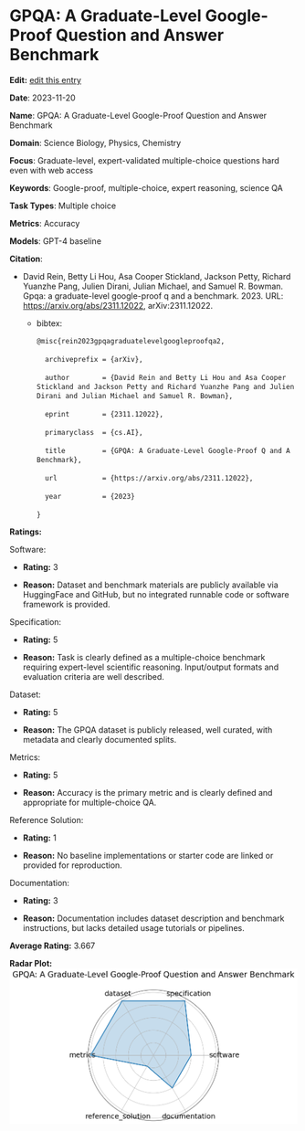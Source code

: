 # GPQA: A Graduate-Level Google-Proof Question and Answer Benchmark


**Edit:** [edit this entry](https://github.com/mlcommons-science/benchmark/tree/main/source)


**Date**: 2023-11-20


**Name**: GPQA: A Graduate-Level Google-Proof Question and Answer Benchmark


**Domain**: Science  Biology, Physics, Chemistry 


**Focus**: Graduate-level, expert-validated multiple-choice questions hard even with web access


**Keywords**: Google-proof, multiple-choice, expert reasoning, science QA


**Task Types**: Multiple choice


**Metrics**: Accuracy


**Models**: GPT-4 baseline


**Citation**:


- David Rein, Betty Li Hou, Asa Cooper Stickland, Jackson Petty, Richard Yuanzhe Pang, Julien Dirani, Julian Michael, and Samuel R. Bowman. Gpqa: a graduate-level google-proof q and a benchmark. 2023. URL: https://arxiv.org/abs/2311.12022, arXiv:2311.12022.

  - bibtex:
      ```
      @misc{rein2023gpqagraduatelevelgoogleproofqa2,

        archiveprefix = {arXiv},

        author        = {David Rein and Betty Li Hou and Asa Cooper Stickland and Jackson Petty and Richard Yuanzhe Pang and Julien Dirani and Julian Michael and Samuel R. Bowman},

        eprint        = {2311.12022},

        primaryclass  = {cs.AI},

        title         = {GPQA: A Graduate-Level Google-Proof Q and A Benchmark},

        url           = {https://arxiv.org/abs/2311.12022},

        year          = {2023}

      }

      ```

**Ratings:**


Software:


  - **Rating:** 3


  - **Reason:** Dataset and benchmark materials are publicly available via HuggingFace and GitHub, but no integrated runnable code or software framework is provided. 


Specification:


  - **Rating:** 5


  - **Reason:** Task is clearly defined as a multiple-choice benchmark requiring expert-level scientific reasoning. Input/output formats and evaluation criteria are well described. 


Dataset:


  - **Rating:** 5


  - **Reason:** The GPQA dataset is publicly released, well curated, with metadata and clearly documented splits. 


Metrics:


  - **Rating:** 5


  - **Reason:** Accuracy is the primary metric and is clearly defined and appropriate for multiple-choice QA. 


Reference Solution:


  - **Rating:** 1


  - **Reason:** No baseline implementations or starter code are linked or provided for reproduction. 


Documentation:


  - **Rating:** 3


  - **Reason:** Documentation includes dataset description and benchmark instructions, but lacks detailed usage tutorials or pipelines. 


**Average Rating:** 3.667


**Radar Plot:**
 ![Gpqa A Graduate-Level Google-Proof Question And Answer Benchmark radar plot](../../tex/images/gpqa_a_graduate-level_google-proof_question_and_answer_benchmark_radar.png)